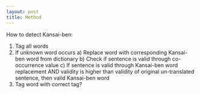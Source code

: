 ```yaml
---
layout: post
title: Method
---
```


How to detect Kansai-ben:

1) Tag all words
2) If unknown word occurs
  a) Replace word with corresponding Kansai-ben word from dictionary
  b) Check if sentence is valid through co-occurrence value
  c) If sentence is valid through Kansai-ben word replacement AND validity is higher than validity of original un-translated sentence, then valid Kansai-ben word
3) Tag word with correct tag?
